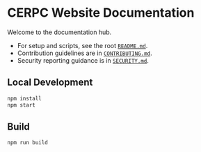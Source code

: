 # CERPC Website Documentation

Welcome to the documentation hub.

- For setup and scripts, see the root [`README.md`](../README.md).
- Contribution guidelines are in [`CONTRIBUTING.md`](../CONTRIBUTING.md).
- Security reporting guidance is in [`SECURITY.md`](../SECURITY.md).

## Local Development

```bash
npm install
npm start
```

## Build

```bash
npm run build
```
